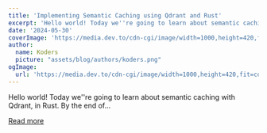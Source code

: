 ```yaml
---
title: 'Implementing Semantic Caching using Qdrant and Rust'
excerpt: 'Hello world! Today we''re going to learn about semantic caching with Qdrant, in Rust. By the end of...'
date: '2024-05-30'
coverImage: 'https://media.dev.to/cdn-cgi/image/width=1000,height=420,fit=cover,gravity=auto,format=auto/https%3A%2F%2Fdev-to-uploads.s3.amazonaws.com%2Fuploads%2Farticles%2Fl07e2kbyx9to8arh8k7k.png'
author:
  name: Koders
  picture: "assets/blog/authors/koders.png"
ogImage:
  url: 'https://media.dev.to/cdn-cgi/image/width=1000,height=420,fit=cover,gravity=auto,format=auto/https%3A%2F%2Fdev-to-uploads.s3.amazonaws.com%2Fuploads%2Farticles%2Fl07e2kbyx9to8arh8k7k.png'
---
```


Hello world! Today we''re going to learn about semantic caching with Qdrant, in Rust. By the end of...

[Read more](https://dev.to/shuttle_dev/implementing-semantic-caching-using-qdrant-and-rust-4nbj)
